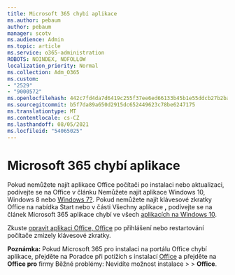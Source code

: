 ```yaml
---
title: Microsoft 365 chybí aplikace
ms.author: pebaum
author: pebaum
manager: scotv
ms.audience: Admin
ms.topic: article
ms.service: o365-administration
ROBOTS: NOINDEX, NOFOLLOW
localization_priority: Normal
ms.collection: Adm_O365
ms.custom:
- "2529"
- "9000572"
ms.openlocfilehash: 442c7fd4da7d6419c255f37ee6ed66133b45b1e55ddcb27b2ba9b5697572ebd9
ms.sourcegitcommit: b5f7da89a650d2915dc652449623c78be6247175
ms.translationtype: MT
ms.contentlocale: cs-CZ
ms.lasthandoff: 08/05/2021
ms.locfileid: "54065025"
---
```

# <a name="microsoft-365-apps-missing"></a>Microsoft 365 chybí aplikace

Pokud nemůžete najít aplikace Office počítači po instalaci nebo aktualizaci, podívejte se na Office v článku Nemůžete najít aplikace Windows 10, Windows 8 nebo [Windows 7?](https://support.office.com/article/Can-t-find-Office-applications-in-Windows-10-Windows-8-or-Windows-7-907ce545-6ae8-459b-8d9d-de6764a635d6). Pokud nemůžete najít klávesové zkratky Office na nabídka Start nebo v části Všechny aplikace **,** podívejte se na článek Microsoft 365 aplikace chybí ve všech [aplikacích na Windows 10](https://support.office.com/article/office-apps-are-missing-from-all-apps-on-windows-10-5bc123f6-655d-4736-ad61-b0b9d1cde5bc). 

Zkuste [opravit aplikaci Office, Office](https://support.office.com/article/repair-an-office-application-7821d4b6-7c1d-4205-aa0e-a6b40c5bb88b) po přihlášení nebo restartování počítače zmizely klávesové zkratky. 

**Poznámka:** Pokud Microsoft 365 pro instalaci na portálu Office chybí aplikace, přejděte na Poradce při potížích s instalací [Office](https://support.office.com/article/troubleshoot-installing-office-35ff2def-e0b2-4dac-9784-4cf212c1f6c2) a přejděte na **Office pro** firmy Běžné problémy: Nevidíte možnost instalace  >    >  **Office**. 